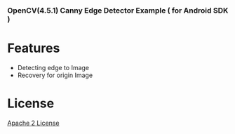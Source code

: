 ### OpenCV(4.5.1) Canny Edge Detector Example ( for Android SDK )

# Features
- Detecting edge to Image
- Recovery for origin Image

# License
[Apache 2 License](https://github.com/opencv/opencv/blob/master/LICENSE, "Apache2 Link")
